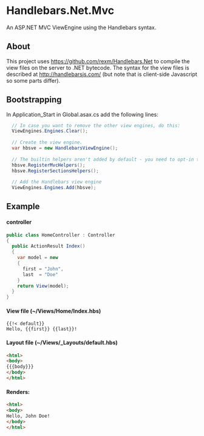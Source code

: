 # Handlebars.Net.Mvc
An ASP.NET MVC ViewEngine using the Handlebars syntax.

## About
This project uses https://github.com/rexm/Handlebars.Net to compile the view files on the server to .NET bytecode.
The syntax for the view files is described at http://handlebarsjs.com/ (but note that is client-side Javascript so some parts differ).

## Bootstrapping
In Application_Start in Global.asax.cs add the following lines:

```C#
  // In case you want to remove the other view engines, do this:
  ViewEngines.Engines.Clear();
  
  // Create the view engine.
  var hbsve = new HandlebarsViewEngine();
  
  // The builtin helpers aren't added by default - you need to opt-in to have them available.
  hbsve.RegisterMvcHelpers();
  hbsve.RegisterSectionsHelpers();
  
  // Add the Handlebars view engine
  ViewEngines.Engines.Add(hbsve);
```

## Example

#### controller
```C#
public class HomeController : Controller
{
  public ActionResult Index()
  {
    var model = new
    {
      first = "John",
      last  = "Doe"
    }
    return View(model);
  }
}
```

#### View file (~/Views/Home/Index.hbs)

```
{{!< default}}
Hello, {{first}} {{last}}!
```

#### Layout file (~/Views/_Layouts/default.hbs)

```HTML
<html>
<body>
{{{body}}}
</body>
</html>
```

#### Renders:

```HTML
<html>
<body>
Hello, John Doe!
</body>
</html>
